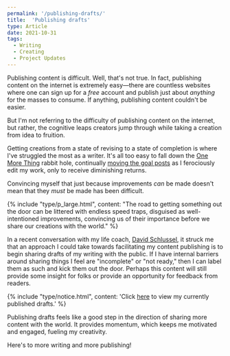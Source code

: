 ```yaml
---
permalink: '/publishing-drafts/'
title:  'Publishing drafts'
type: Article
date: 2021-10-31
tags:
  - Writing
  - Creating
  - Project Updates
---
```


Publishing content is difficult. Well, that's not true. In fact, publishing content on the internet is extremely easy—there are countless websites where one can sign up for a _free_ account and publish just about _anything_ for the masses to consume. If anything, publishing content couldn't be easier.   

But I'm not referring to the difficulty of publishing content on the internet, but rather, the cognitive leaps creators jump through while taking a creation from idea to fruition.  

Getting creations from a state of revising to a state of completion is where I've struggled the most as a writer. It's all too easy to fall down the [One More Thing](/one-more-thing) rabbit hole, continually [moving the goal posts](https://en.wikipedia.org/wiki/Moving_the_goalposts) as I ferociously edit my work, only to receive diminishing returns.

Convincing myself that just because improvements _can_ be made doesn't mean that they _must_ be made has been difficult.

{% include "type/p_large.html", content: "The road to getting something out the door can be littered with endless speed traps, disguised as well-intentioned improvements, convincing us of their importance before we share our creations with the world." %}

In a recent conversation with my life coach, [David Schlussel](https://yogilifecoach.com/), it struck me that an approach I could take towards facilitating my content publishing is to begin sharing drafts of my writing with the public. If I have internal barriers around sharing things I feel are "incomplete" or "not ready," then I can label them as such and kick them out the door. Perhaps this content will still provide some insight for folks or provide an opportunity for feedback from readers.

{% include "type/notice.html", content: 'Click <a href="https://keenanpayne.com/type/drafts">here</a> to view my currently published drafts.' %}

Publishing drafts feels like a good step in the direction of sharing more content with the world. It provides momentum, which keeps me motivated and engaged, fueling my creativity.

Here's to more writing and more publishing!
